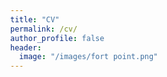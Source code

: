 ```yaml
---
title: "CV"
permalink: /cv/
author_profile: false
header:
  image: "/images/fort point.png"
---
```


<!--Get the samples from https://www.adobe.com/go/pdfembedapi_samples-->
<!DOCTYPE html>
<html>
<head>
 <title>Adobe Document Services PDF Embed API Sample</title>
 <meta charset="utf-8"/>
 <meta http-equiv="X-UA-Compatible" content="IE=edge,chrome=1"/>
 <meta id="viewport" name="viewport" content="width=device-width, initial-scale=1"/>
</head>
<body style="margin: 0px">
 <div id="adobe-dc-view"></div>
 <script src="https://documentcloud.adobe.com/view-sdk/main.js"></script>
 <script type="text/javascript">
    document.addEventListener("adobe_dc_view_sdk.ready", function()
    {
        var adobeDCView = new AdobeDC.View({clientId: "adb1cc4555b24d9c823f920fb2731dce", divId: "adobe-dc-view"});
        adobeDCView.previewFile(
       {
          content:   {location: {url: "assets/Youngmin Ju Resume.pdf"}},
          metaData: {fileName: "Youngmin Ju Resume.pdf"}
       });
    });
 </script>
</body>
</html>
